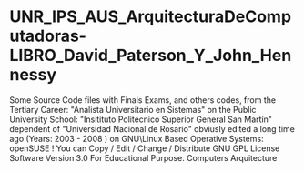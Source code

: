 # UNR_IPS_AUS_ArquitecturaDeComputadoras-LIBRO_David_Paterson_Y_John_Hennessy
Some Source Code files with Finals Exams, and others codes, from the Tertiary Career: "Analista Universitario en Sistemas" on the Public University School: "Insitituto Politécnico Superior General San Martín" dependent of "Universidad Nacional de Rosario" obviusly edited a long time ago (Years: 2003 - 2008 ) on GNU\Linux Based Operative Systems: openSUSE ! You can Copy / Edit / Change / Distribute GNU GPL License Software Version 3.0 For Educational Purpose. Computers Arquitecture
